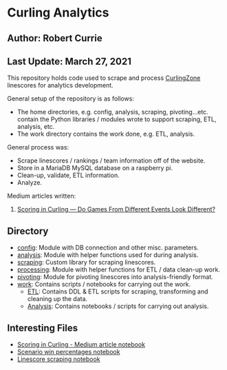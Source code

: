 # Curling Analytics
## Author: Robert Currie
## Last Update: March 27, 2021

This repository holds code used to scrape and process [CurlingZone](http://www.curlingzone.com) linescores for analytics development. 

General setup of the repository is as follows:
* The home directories, e.g. config, analysis, scraping, pivoting...etc. contain the Python libraries / modules wrote to support scraping, ETL, analysis, etc. 
* The work directory contains the work done, e.g. ETL, analysis. 

General process was:
* Scrape linescores / rankings / team information off of the website. 
* Store in a MariaDB MySQL database on a raspberry pi. 
* Clean-up, validate, ETL information.
* Analyze. 

Medium articles written: 
1. [Scoring in Curling — Do Games From Different Events Look Different?](https://medium.com/@robert.art.currie/scoring-in-curling-do-games-from-different-events-look-different-90c3588c46d7)

## Directory
* [config](/config): Module with DB connection and other misc. parameters.
* [analysis](/analysis): Module with helper functions used for during analysis. 
* [scraping](/scraping): Custom library for scraping linescores. 
* [processing](/processing): Module with helper functions for ETL / data clean-up work.
* [pivoting](/pivoting): Module for pivoting linescores into analysis-friendly format.
* [work](/work): Contains scripts / notebooks for carrying out the work. 
	* [ETL](/work/ETL): Contains DDL & ETL scripts for scraping, transforming and cleaning up the data.
	* [Analysis](/work/Analysis): Contains notebooks / scripts for carrying out analysis. 
	
## Interesting Files
* [Scoring in Curling - Medium article notebook](/work/Analysis/LinescoreAnalysis/LinescoreAnalysis.ipynb)
* [Scenario win percentages notebook](/work/Analysis/WinPcts/ScenarioWinPct.ipynb)
* [Linescore scraping notebook](/work/ETL/landing/ScrapingNotebook-Linescores.ipynb)





